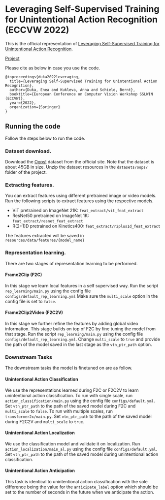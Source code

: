# Leveraging Self-Supervised Training for Unintentional Action Recognition (ECCVW 2022)

This is the official representation of [Leveraging Self-Supervised Training for Unintentional Action Recognition](https://arxiv.org/pdf/2209.11870.pdf).

[Project](https://dukaenea.github.io/ssl_uar/)

Please cite as below in case you use the code.
```
@inproceedings{duka2022leveraging,
  title={Leveraging Self-Supervised Training for Unintentional Action Recognition},
  author={Duka, Enea and Kukleva, Anna and Schiele, Bernt},
  booktitle={European Conference on Computer Vision Workshop SSLWIN (ECCVW)},
  year={2022},
  organization={Springer}
}
```

## Running the code
Follow the steps below to run the code.

### Dataset download.
Download the [Oops!](https://oops.cs.columbia.edu/data/) dataset from the official site. Note that the dataset is about 45GB in size. Unzip the 
dataset resources in the ```datasets/oops/``` folder of the project.

### Extracting features.
You can extract features using different pretrained image or video models. Run the following scripts to extract features using the respective models.
- ViT pretrained on ImageNet 21K: ```feat_extract/vit_feat_extract```
- ResNet50 pretrained on ImageNet 1K: ```feat_extract/resnet_feat_extract```
- R(2+1)D pretrained on Kinetics400: ```feat_extract/r2plus1d_feat_extract```

The features extracted will be saved in ```resources/data/features/{model_name}```

### Representation learning.
There are two stages of representation learning to be performed.

#### Frame2Clip (F2C)
In this stage we learn local features in a self supervised way. Run the script ```rep_learning/main.py``` using the config file ```configs/default_rep_learning.yml```
Make sure the ```multi_scale``` option in the config file is set to ```false```.

#### Frame2Clip2Video (F2C2V)
In this stage we further refine the features by adding global video information. This stage builds on top of F2C by fine tuning the model from that stage.
Run the script ```rep_learning/main.py``` using the config file ```configs/default_rep_learning.yml```. Change ```multi_scale``` to ```true``` and provide the
path of the model saved in the last stage as the ```vtn_ptr_path``` option.

### Downstream Tasks
The downstream tasks the model is finetuned on are as follow.
#### Unintentional Action Classification
We use the representations learned during F2C or F2C2V to learn unintentional action classification. To run with single scale, run ```action_classification/main.py``` using the config
file ```configs/default.yml```. Set ```vtn_ptr_path``` to the path of the saved model during F2C and ```multi_scale``` to ```false```.
To run with multiple scales, run ```transformer2x/main.py```. Set ```vtn_ptr_path``` to the path of the saved model during F2C2V and 
```multi_scale``` to ```true```.

#### Unintentional Action Localization
We use the classification model and validate it on localization. Run ```action_localization/main_al.py``` using the config
file ```configs/default.yml```. Set ```vtn_ptr_path``` to the path of the saved model during unintentional action classification.

#### Unintentional Action Anticipation
This task is identical to unintentional action classification with the sole difference being the value for the ```anticipate_label``` option which should
be set to the number of seconds in the future when we anticipate the action.
